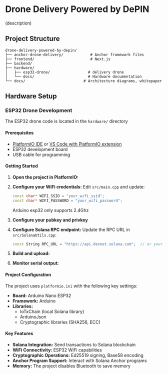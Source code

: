 # Drone Delivery Powered by DePIN

(description)

## Project Structure

```
drone-delivery-powered-by-depin/
├── anchor-drone-delivery/            # Anchor framework files
├── frontend/                         # Next.js
├── backend/                          
├── hardware/                         
│   ├── esp32-drone/                 # delivery drone
│   └── docs/                        # Hardware documentation
└── docs/                          # Architecture diagrams, whitepaper
```

## Hardware Setup

### ESP32 Drone Development

The ESP32 drone code is located in the `hardware/` directory

#### Prerequisites
- [PlatformIO IDE](https://platformio.org/platformio-ide) or [VS Code with PlatformIO extension](https://marketplace.visualstudio.com/items?itemName=platformio.platformio-ide)
- ESP32 development board 
- USB cable for programming

#### Getting Started

1. **Open the project in PlatformIO:**

2. **Configure your WiFi credentials:**
   Edit `src/main.cpp` and update:
   ```cpp
   const char* WIFI_SSID = "your_wifi_ssid";
   const char* WIFI_PASSWORD = "your_wifi_password";
   ```
   Arduino esp32 only supports 2.4Ghz

3. **Configure your pubkey and privkey**

4. **Configure Solana RPC endpoint:**
   Update the RPC URL in `src/SolanaUtils.cpp`:
   ```cpp
   const String RPC_URL = "https://api.devnet.solana.com";  // or your preferred RPC
   ```

5. **Build and upload:**
  
6. **Monitor serial output:**
   


#### Project Configuration

The project uses `platformio.ini` with the following key settings:

- **Board:** Arduino Nano ESP32
- **Framework:** Arduino
- **Libraries:** 
  - IoTxChain (local Solana library)
  - ArduinoJson
  - Cryptographic libraries (SHA256, ECC)

#### Key Features

- **Solana Integration:** Send transactions to Solana blockchain
- **WiFi Connectivity:** ESP32 WiFi capabilities
- **Cryptographic Operations:** Ed25519 signing, Base58 encoding
- **Anchor Program Support:** Interact with Solana Anchor programs
- **Memory:** The project disables Bluetooth to save memory



